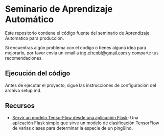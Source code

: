 # Seminario de Aprendizaje Automático

Este repositorio contiene el código fuente del seminario de Aprendizaje Automatico para producción.

Si encuentras algún problema con el código o tienes alguna idea para mejorarlo, por favor envia un email a ing.efrenbl@gmail.com y comparte tus recomendaciones.

## Ejecución del código

Antes de ejecutar el proyecto, sigue las instrucciones de configuración del archivo setup.md. 

## Recursos

* [Servir un modelo TensorFlow desde una aplicación Flask](penguins/serving/flask/README.md): Una aplicación Flask simple que sirve un modelo de clasificación TensorFlow de varias clases para determinar la especie de un pingüino.
